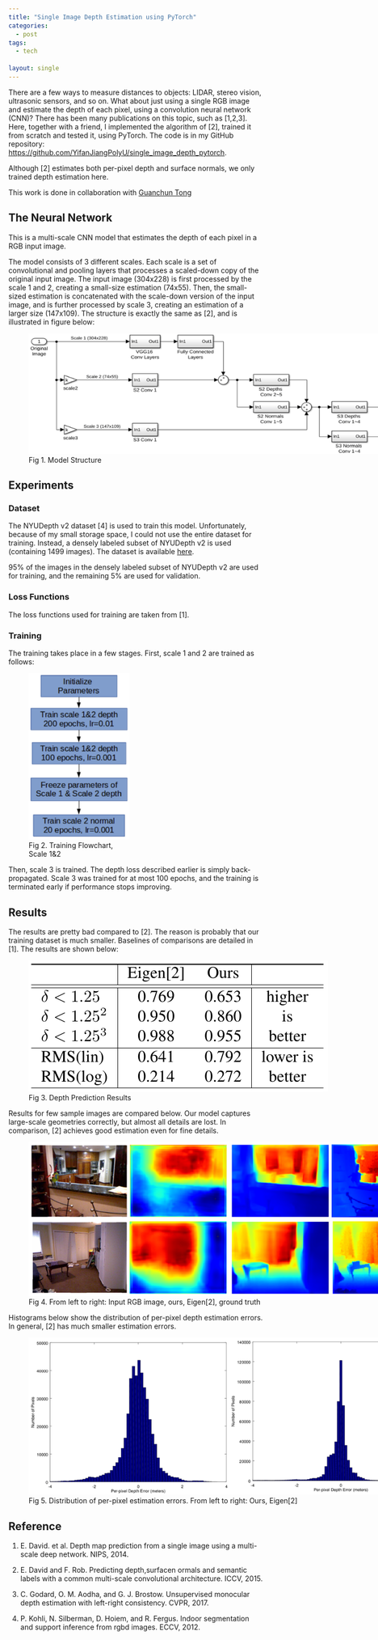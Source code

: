 ```yaml
---
title: "Single Image Depth Estimation using PyTorch"
categories:
  - post
tags:
  - tech

layout: single
---
```


There are a few ways to measure distances to objects: LIDAR, stereo vision,
ultrasonic sensors, and so on. What about just using a single RGB image and
estimate the depth of each pixel, using a convolution neural network (CNN)?
There has been many publications on this topic, such as [1,2,3]. Here, together
with a friend, I implemented the algorithm of [2], trained it from scratch and
tested it, using PyTorch. The code is in my GitHub repository: <a
href="https://github.com/YifanJiangPolyU/single_image_depth_pytorch">https://github.com/YifanJiangPolyU/single_image_depth_pytorch</a>.

Although [2] estimates both per-pixel depth and surface normals, we only trained
depth estimation here.

This work is done in collaboration with <a
href="https://github.com/tongguanc">Guanchun Tong</a>

## The Neural Network

This is a multi-scale CNN model that estimates the depth of each pixel in a RGB
input image.

The model consists of 3 different scales. Each scale is a set of convolutional
and pooling layers that processes a scaled-down copy of the original input
image. The input image (304x228) is first processed by the scale 1 and 2,
creating a small-size estimation (74x55). Then, the small-sized estimation is
concatenated with the scale-down version of the input image, and is further
processed by scale 3, creating an estimation of a larger size (147x109). The
structure is exactly the same as [2], and is illustrated in figure below:

<figure style="width: 800px" class="align-center">
  <img src="/images/2018-06-19-single-image-depth/model.png">
  <figcaption>Fig 1. Model Structure </figcaption>
</figure>

## Experiments

### Dataset

The NYUDepth v2 dataset [4] is used to train this model. Unfortunately, because
of my small storage space, I could not use the entire dataset for training.
Instead, a densely labeled subset of NYUDepth v2 is used (containing 1499
images). The dataset is available <a
href="https://cs.nyu.edu/~silberman/datasets/nyu_depth_v2.html">here</a>.

95% of the images in the densely labeled subset of NYUDepth v2 are used for
training, and the remaining 5% are used for validation.

### Loss Functions

The loss functions used for training are taken from [1].

### Training

The training takes place in a few stages. First, scale 1 and 2 are trained as follows:

<figure style="width: 200px" class="align-center">
  <img src="/images/2018-06-19-single-image-depth/flow-chart-training.png">
  <figcaption>Fig 2. Training Flowchart, Scale 1&2 </figcaption>
</figure>

Then, scale 3 is trained. The depth loss described earlier is simply
back-propagated. Scale 3 was trained for at most 100 epochs, and the training is
terminated early if performance stops improving.

## Results

The results are pretty bad compared to [2]. The reason is probably that our
training dataset is much smaller. Baselines of comparisons are detailed in [1].
The results are shown below:

<figure style="width: 600px" class="align-center">
  <img src="/images/2018-06-19-single-image-depth/table-res.png">
  <figcaption>Fig 3. Depth Prediction Results </figcaption>
</figure>

Results for few sample images are compared below. Our model captures large-scale
geometries correctly, but almost all details are lost. In comparison, [2]
achieves good estimation even for fine details.

<figure style="width: 800px" class="align-center">
  <img src="/images/2018-06-19-single-image-depth/compare-depth.png">
  <figcaption>Fig 4. From left to right: Input RGB image, ours, Eigen[2], ground truth </figcaption>
</figure>

Histograms below show the distribution of per-pixel depth estimation errors. In
general, [2] has much smaller estimation errors.

<figure style="width: 800px" class="align-center">
  <img src="/images/2018-06-19-single-image-depth/compare-hist.png">
  <figcaption>Fig 5. Distribution of per-pixel estimation errors. From left to right: Ours, Eigen[2] </figcaption>
</figure>

## Reference

1. E. David. et al. Depth map prediction from a single image using a multi-scale
deep network. NIPS, 2014.

2. E. David and F. Rob. Predicting depth,surfacen ormals and semantic labels
with a common multi-scale convolutional architecture. ICCV, 2015.

3. C. Godard, O. M. Aodha, and G. J. Brostow. Unsupervised monocular depth
estimation with left-right consistency. CVPR, 2017.

4. P. Kohli, N. Silberman, D. Hoiem, and R. Fergus. Indoor segmentation and
support inference from rgbd images. ECCV, 2012.

